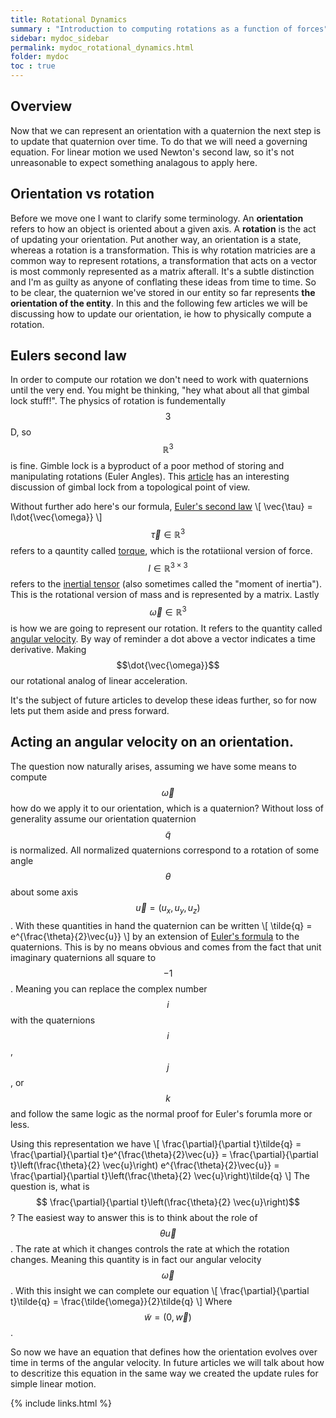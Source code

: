 ```yaml
---
title: Rotational Dynamics
summary : "Introduction to computing rotations as a function of forces"
sidebar: mydoc_sidebar
permalink: mydoc_rotational_dynamics.html
folder: mydoc
toc : true
---
```


## Overview
Now that we can represent an orientation with a quaternion the next step is to update that quaternion over time. 
To do that we will need a governing equation.
For linear motion we used Newton's second law, so it's not unreasonable to expect something analagous to apply here. 

## Orientation vs rotation
Before we move one I want to clarify some terminology.
An **orientation** refers to how an object is oriented about a given axis.
A **rotation** is the act of updating your orientation.
Put another way, an orientation is a state, whereas a rotation is a transformation.
This is why rotation matricies are a common way to represent rotations, a transformation that acts on a vector is most commonly represented as a matrix afterall.
It's a subtle distinction and I'm as guilty as anyone of conflating these ideas from time to time.
So to be clear, the quaternion we've stored in our entity so far represents **the orientation of the entity**.
In this and the following few articles we will be discussing how to update our orientation, ie how to physically compute a rotation. 

## Eulers second law
In order to compute our rotation we don't need to work with quaternions until the very end.
You might be thinking, "hey what about all that gimbal lock stuff!". 
The physics of rotation is fundementally $$3$$D, so $$\mathbb{R}^{3}$$ is fine. 
Gimble lock is a byproduct of a poor method of storing and manipulating rotations (Euler Angles).
This [article](https://mathoverflow.net/questions/95902/the-gimbal-lock-shows-up-in-my-quaternions) has an interesting discussion of gimbal lock from a topological point of view.

Without further ado here's our formula, [Euler's second law](https://en.wikipedia.org/wiki/Euler%27s_laws_of_motion#Euler.27s_second_law)
\\[
    \vec{\tau} = I\dot{\vec{\omega}}
\\]
$$\vec{\tau} \in \mathbb{R}^{3}$$ refers to a qauntity called [torque](https://en.wikipedia.org/wiki/Torque), which is the rotatiional version of force. 
$$I \in \mathbb{R}^{3 \times 3}$$ refers to the [inertial tensor](https://en.wikipedia.org/wiki/Moment_of_inertia) (also sometimes called the "moment of inertia"). This is the rotational version of mass and is represented by a matrix.
Lastly $$\vec{\omega} \in \mathbb{R}^{3}$$ is how we are going to represent our rotation. It refers to the quantity called [angular velocity](https://en.wikipedia.org/wiki/Angular_frequency).
By way of reminder a dot above a vector indicates a time derivative. Making $$\dot{\vec{\omega}}$$ our rotational analog of linear acceleration.

It's the subject of future articles to develop these ideas further, so for now lets put them aside and press forward.

## Acting an angular velocity on an orientation.
The question now naturally arises, assuming we have some means to compute $$\vec{\omega}$$ how do we apply it to our orientation, which is a quaternion?
Without loss of generality assume our orientation quaternion $$\tilde{q}$$ is normalized.
All normalized quaternions correspond to a rotation of some angle $$\theta$$ about some axis $$\vec{u} = (u_{x},u_{y},u_{z})$$.
With these quantities in hand the quaternion can be written 
\\[
\tilde{q} = e^{\frac{\theta}{2}\vec{u}}
\\]
by an extension of [Euler's formula](https://en.wikipedia.org/wiki/Euler%27s_formula) to the quaternions. 
This is by no means obvious and comes from the fact that unit imaginary quaternions all square to $$-1$$.
Meaning you can replace the complex number $$i$$ with the quaternions $$i$$,$$j$$, or $$k$$ and follow the same logic as the normal proof for Euler's forumla more or less. 

Using this representation we have
\\[
\frac{\partial}{\partial t}\tilde{q} = \frac{\partial}{\partial t}e^{\frac{\theta}{2}\vec{u}} = \frac{\partial}{\partial t}\left(\frac{\theta}{2} \vec{u}\right) e^{\frac{\theta}{2}\vec{u}} 
= \frac{\partial}{\partial t}\left(\frac{\theta}{2} \vec{u}\right)\tilde{q} 
\\]
The question is, what is $$ \frac{\partial}{\partial t}\left(\frac{\theta}{2} \vec{u}\right)$$?
The easiest way to answer this is to think about the role of $$\theta \vec{u} $$.
The rate at which it changes controls the rate at which the rotation changes. 
Meaning this quantity is in fact our angular velocity $$\vec{\omega}$$.
With this insight we can complete our equation
\\[
\frac{\partial}{\partial t}\tilde{q} = \frac{\tilde{\omega}}{2}\tilde{q} 
\\]
Where $$\tilde{w} = (0,\vec{w})$$.

So now we have an equation that defines how the orientation evolves over time in terms of the angular velocity. 
In future articles we will talk about how to descritize this equation in the same way we created the update rules for simple linear motion.

{% include links.html %}
